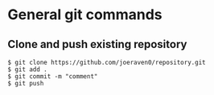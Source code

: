 # General git commands

## Clone and push existing repository
```
$ git clone https://github.com/joeraven0/repository.git
$ git add .
$ git commit -m "comment"
$ git push 
```
